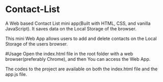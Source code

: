 # Contact-List
A Web based Contact List mini app(Built with HTML, CSS, and vanilla JavaScript). It saves data on the Local Storage of the browser.

This mini Web App allows users to add and delete contacts on the Local Storage of the users browser.

#Usage
Open the index.html file in the root folder with a web browser(preferably Chrome), and then You can access the Web App.

The codes to the project are available on both the index.html file and the app.js file.
